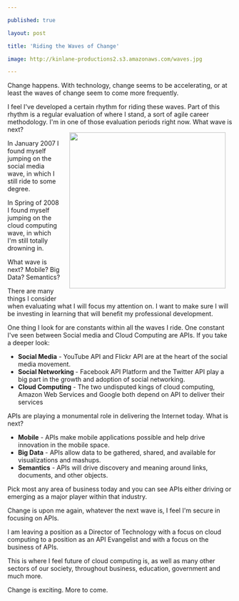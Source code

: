 ---
published: true
layout: post
title: 'Riding the Waves of Change'
image: http://kinlane-productions2.s3.amazonaws.com/waves.jpg
---

Change happens.  With technology, change seems to be accelerating, or at least the waves of change seem to come more frequently.<p>
I feel I've developed a certain rhythm for riding these waves.   Part of this rhythm is a regular evaluation of where I stand, a sort of agile career methodology.  I'm in one of those evaluation periods right now.
<img style="padding: 15px;" src="https://kinlane-productions2.s3.amazonaws.com/waves.jpg" alt="" width="350" align="right" />
What wave is next?<p>
In January 2007 I found myself jumping on the social media wave, in which I still ride to some degree.<p>
In Spring of 2008 I found myself jumping on the cloud computing wave, in which I'm still totally drowning in.<p>
What wave is next?  Mobile?  Big Data?  Semantics?<p>
There are many things I consider when evaluating what I will focus my attention on.  I want to make sure I will be investing in learning that will benefit my professional development.<p>
One thing I look for are constants within all the waves I ride.  One constant I've seen between Social media and Cloud Computing are APIs.  If you take a deeper look:
<ul class="mainlist">
	<li><strong>Social Media</strong> - YouTube API and Flickr API are at the heart of the social media movement.</li>
	<li><strong>Social Networking </strong>- Facebook API Platform and the Twitter API play a big part in the growth and adoption of social networking.</li>
	<li><strong>Cloud Computing</strong> - The two undisputed kings of cloud computing,  Amazon Web Services and Google both depend on API to deliver their services</li>
</ul>
APIs are playing a monumental role in delivering the Internet today.  What is next?
<ul class="mainlist">
	<li><strong>Mobile</strong> - APIs make mobile applications possible and help drive innovation in the mobile space.</li>
	<li><strong>Big Data</strong> - APIs allow data to be gathered, shared, and available for visualizations and mashups.</li>
	<li><strong>Semantics</strong> - APIs will drive discovery and meaning around links, documents, and other objects.</li>
</ul>
Pick most any area of business today and you can see APIs either driving or emerging as a major player within that industry.<p>
Change is upon me again, whatever the next wave is, I feel I'm secure in focusing on APIs.<p>
I am leaving a position as a Director of Technology with a focus on cloud computing to a position as an API Evangelist and with a focus on the business of APIs.<p>
This is where I feel future of cloud computing is, as well as many other sectors of our society, throughout business, education, government and much more.<p>
Change is exciting.  More to come.


